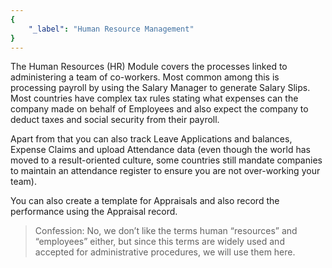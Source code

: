 ```yaml
---
{
	"_label": "Human Resource Management"
}
---
```

The Human Resources (HR) Module covers the processes linked to administering a team of co-workers. Most common among this is processing payroll by using the Salary Manager to generate Salary Slips. Most countries have complex tax rules stating what expenses can the company made on behalf of Employees and also expect the company to deduct taxes and social security from their payroll.

Apart from that you can also track Leave Applications and balances, Expense Claims and upload Attendance data (even though the world has moved to a result-oriented culture, some countries still mandate companies to maintain an attendance register to ensure you are not over-working your team).

You can also create a template for Appraisals and also record the performance using the Appraisal record.

> Confession: No, we don’t like the terms human “resources” and “employees” either, but since this terms are widely used and accepted for administrative procedures, we will use them here.